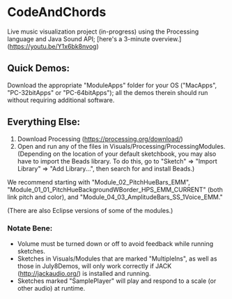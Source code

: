 # CodeAndChords

Live music visualization project (in-progress) using the Processing language and Java Sound API; [here's a 3-minute overview.] (https://youtu.be/Y1x6bk8nvog)

## Quick Demos:
Download the appropriate "ModuleApps" folder for your OS ("MacApps", "PC-32bitApps" or "PC-64bitApps"); all the demos therein should run without requiring additional software.

## Everything Else:
 1. Download Processing (https://processing.org/download/)
 2. Open and run any of the files in Visuals/Processing/ProcessingModules.
 (Depending on the location of your default sketchbook, you may also have to import the Beads library.  To do this, go to "Sketch" => "Import Library" => "Add Library...", then search for and install Beads.)
 
We recommend starting with "Module_02_PitchHueBars_EMM", "Module_01_01_PitchHueBackgroundWBorder_HPS_EMM_CURRENT" (both link pitch and color), and "Module_04_03_AmplitudeBars_SS_1Voice_EMM."

(There are also Eclipse versions of some of the modules.)

### Notate Bene:
 * Volume must be turned down or off to avoid feedback while running sketches.
 * Sketches in Visuals/Modules that are marked "MultipleIns", as well as those in July8Demos, will only work correctly if JACK (http://jackaudio.org/) is installed and running.
 * Sketches marked "SamplePlayer" will play and respond to a scale (or other audio) at runtime.
